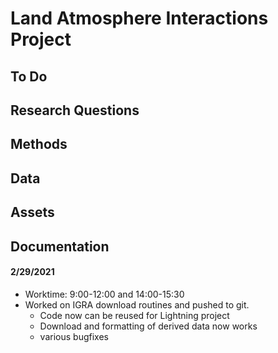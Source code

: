 # Land Atmosphere Interactions Project



##  To Do 





## Research Questions 



## Methods 



## Data 



## Assets 



## Documentation

#### 2/29/2021

- Worktime: 9:00-12:00  and 14:00-15:30
- Worked on IGRA download routines and pushed to git. 
  - Code now can be reused for Lightning project
  - Download and formatting of derived data now works
  - various bugfixes

